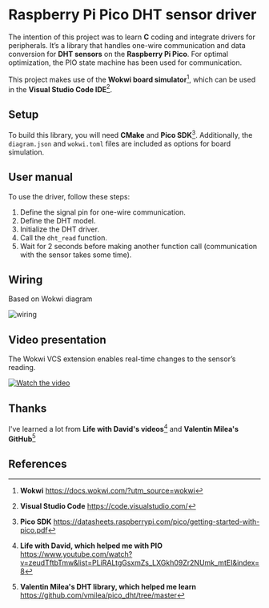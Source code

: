# Raspberry Pi Pico DHT sensor driver

The intention of this project was to learn **C** coding and integrate drivers for peripherals. It’s a library that handles one-wire communication and data conversion for **DHT sensors** on the **Raspberry Pi Pico**. For optimal optimization, the PIO state machine has been used for communication.

This project makes use of the **Wokwi board simulator**[^1], which can be used in the **Visual Studio Code IDE**[^2].

## Setup

To build this library, you will need **CMake** and **Pico SDK**[^3]. Additionally, the `diagram.json` and `wokwi.toml` files are included as options for board simulation.

## User manual

To use the driver, follow these steps:
1. Define the signal pin for one-wire communication.
2. Define the DHT model.
3. Initialize the DHT driver.
4. Call the `dht_read` function.
5. Wait for 2 seconds before making another function call (communication with the sensor takes some time).


## Wiring

Based on Wokwi diagram

![wiring](https://i.imgur.com/QkwtkvU.png)

## Video presentation

The Wokwi VCS extension enables real-time changes to the sensor’s reading.

[![Watch the video](https://img.youtube.com/vi/ZFBnU7sp4zc/0.jpg)](https://www.youtube.com/watch?v=ZFBnU7sp4zc)

## Thanks

I've learned a lot from **Life with David's videos**[^4] and **Valentin Milea's GitHub**[^5]

## References
[^1]: **Wokwi** https://docs.wokwi.com/?utm_source=wokwi
[^2]: **Visual Studio Code** https://code.visualstudio.com/
[^3]: **Pico SDK** https://datasheets.raspberrypi.com/pico/getting-started-with-pico.pdf
[^4]: **Life with David, which helped me with PIO** https://www.youtube.com/watch?v=zeudTftbTmw&list=PLiRALtgGsxmZs_LXGkh09Zr2NUmk_mtEI&index=8
[^5]: **Valentin Milea's DHT library, which helped me learn** https://github.com/vmilea/pico_dht/tree/master
